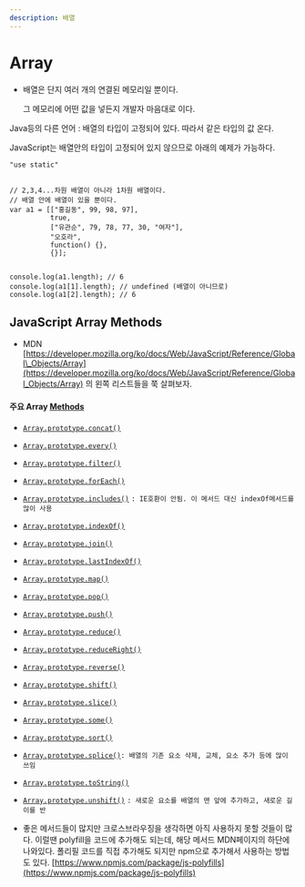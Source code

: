 ```yaml
---
description: 배열
---
```


# Array

* 배열은 단지 여러 개의 연결된 메모리일 뿐이다.

  그 메모리에 어떤 값을 넣든지 개발자 마음대로 이다.

Java등의 다른 언어 : 배열의 타입이 고정되어 있다. 따라서 같은 타입의 값 온다.

JavaScript는 배열안의 타입이 고정되어 있지 않으므로 아래의 예제가 가능하다.

```text
"use static"


// 2,3,4...차원 배열이 아니라 1차원 배열이다.
// 배열 안에 배열이 있을 뿐이다.
var a1 = [["홍길동", 99, 98, 97],
          true,
          ["유관순", 79, 78, 77, 30, "여자"],
          "오호라",
          function() {},
          {}];


console.log(a1.length); // 6
console.log(a1[1].length); // undefined (배열이 아니므로)
console.log(a1[2].length); // 6
```

## JavaScript Array Methods

* MDN [https://developer.mozilla.org/ko/docs/Web/JavaScript/Reference/Global\_Objects/Array](https://developer.mozilla.org/ko/docs/Web/JavaScript/Reference/Global_Objects/Array)  의 왼쪽 리스트들을 쭉 살펴보자. 

#### 주요 Array [**M**ethods](https://developer.mozilla.org/ko/docs/Web/JavaScript/Reference/Global_Objects/Array/from#)

* [`Array.prototype.concat()`](https://developer.mozilla.org/ko/docs/Web/JavaScript/Reference/Global_Objects/Array/concat)
* [`Array.prototype.every()`](https://developer.mozilla.org/ko/docs/Web/JavaScript/Reference/Global_Objects/Array/every)
* [`Array.prototype.filter()`](https://developer.mozilla.org/ko/docs/Web/JavaScript/Reference/Global_Objects/Array/filter)
* [`Array.prototype.forEach()`](https://developer.mozilla.org/ko/docs/Web/JavaScript/Reference/Global_Objects/Array/forEach)
* [`Array.prototype.includes()`](https://developer.mozilla.org/ko/docs/Web/JavaScript/Reference/Global_Objects/Array/includes) `: IE호환이 안됨. 이 메서드 대신 indexOf메서드를 많이 사용`  
* [`Array.prototype.indexOf()`](https://developer.mozilla.org/ko/docs/Web/JavaScript/Reference/Global_Objects/Array/indexOf)
* [`Array.prototype.join()`](https://developer.mozilla.org/ko/docs/Web/JavaScript/Reference/Global_Objects/Array/join)
* [`Array.prototype.lastIndexOf()`](https://developer.mozilla.org/ko/docs/Web/JavaScript/Reference/Global_Objects/Array/lastIndexOf)
* [`Array.prototype.map()`](https://developer.mozilla.org/ko/docs/Web/JavaScript/Reference/Global_Objects/Array/map)
* [`Array.prototype.pop()`](https://developer.mozilla.org/ko/docs/Web/JavaScript/Reference/Global_Objects/Array/pop)
* [`Array.prototype.push()`](https://developer.mozilla.org/ko/docs/Web/JavaScript/Reference/Global_Objects/Array/push)
* [`Array.prototype.reduce()`](https://developer.mozilla.org/ko/docs/Web/JavaScript/Reference/Global_Objects/Array/Reduce)
* [`Array.prototype.reduceRight()`](https://developer.mozilla.org/ko/docs/Web/JavaScript/Reference/Global_Objects/Array/ReduceRight)
* [`Array.prototype.reverse()`](https://developer.mozilla.org/ko/docs/Web/JavaScript/Reference/Global_Objects/Array/reverse)
* [`Array.prototype.shift()`](https://developer.mozilla.org/ko/docs/Web/JavaScript/Reference/Global_Objects/Array/shift)
* [`Array.prototype.slice()`](https://developer.mozilla.org/ko/docs/Web/JavaScript/Reference/Global_Objects/Array/slice)
* [`Array.prototype.some()`](https://developer.mozilla.org/ko/docs/Web/JavaScript/Reference/Global_Objects/Array/some)
* [`Array.prototype.sort()`](https://developer.mozilla.org/ko/docs/Web/JavaScript/Reference/Global_Objects/Array/sort)
* [`Array.prototype.splice()`](https://developer.mozilla.org/ko/docs/Web/JavaScript/Reference/Global_Objects/Array/splice)`: 배열의 기존 요소 삭제, 교체, 요소 추가 등에 많이 쓰임`
* [`Array.prototype.toString()`](https://developer.mozilla.org/ko/docs/Web/JavaScript/Reference/Global_Objects/Array/toString)
* [`Array.prototype.unshift()`](https://developer.mozilla.org/ko/docs/Web/JavaScript/Reference/Global_Objects/Array/unshift) `: 새로운 요소를 배열의 맨 앞에 추가하고, 새로운 길이를 반` 



* 좋은 메서드들이 많지만 크로스브라우징을 생각하면 아직 사용하지 못할 것들이 많다. 이럴땐 polyfill을 코드에 추가해도 되는데, 해당 메서드 MDN페이지의 하단에 나와있다.  폴리필 코드를 직접 추가해도 되지만 npm으로 추가해서 사용하는 방법도 있다. [https://www.npmjs.com/package/js-polyfills](https://www.npmjs.com/package/js-polyfills) 


